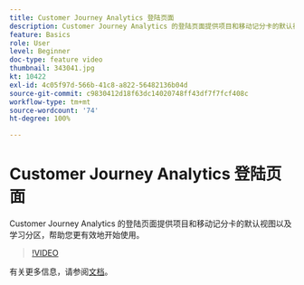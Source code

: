 ```yaml
---
title: Customer Journey Analytics 登陆页面
description: Customer Journey Analytics 的登陆页面提供项目和移动记分卡的默认视图以及学习分区，帮助您更有效地开始使用。
feature: Basics
role: User
level: Beginner
doc-type: feature video
thumbnail: 343041.jpg
kt: 10422
exl-id: 4c05f97d-566b-41c8-a822-56482136b04d
source-git-commit: c9830412d18f63dc14020748ff43df7f7fcf408c
workflow-type: tm+mt
source-wordcount: '74'
ht-degree: 100%

---
```


# Customer Journey Analytics 登陆页面

Customer Journey Analytics 的登陆页面提供项目和移动记分卡的默认视图以及学习分区，帮助您更有效地开始使用。

>[!VIDEO](https://video.tv.adobe.com/v/343041/?quality=12&learn=on)

有关更多信息，请参阅[文档](https://experienceleague.adobe.com/docs/analytics-platform/using/cja-overview/landing.html?lang=zh-Hans)。
